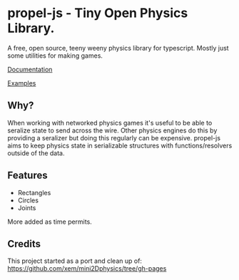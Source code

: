 # propel-js - Tiny Open Physics Library.
A free, open source, teeny weeny physics library for typescript. Mostly just some utilities for making games.

[Documentation](https://kevglass.github.io/propel-js/docs)

[Examples](https://kevglass.github.io/propel-js/examples/)

## Why?

When working with networked physics games it's useful to be able to seralize state to send across the wire. Other physics
engines do this by providing a seralizer but doing this regularly can be expensive. propel-js aims to keep physics state
in serializable structures with functions/resolvers outside of the data.

## Features

* Rectangles
* Circles
* Joints

More added as time permits.

## Credits

This project started as a port and clean up of: https://github.com/xem/mini2Dphysics/tree/gh-pages

